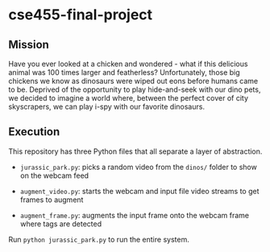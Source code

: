 # cse455-final-project

## Mission

Have you ever looked at a chicken and wondered - what if this delicious animal was 100 times larger and featherless? Unfortunately, those big chickens we know as dinosaurs were wiped out eons before humans came to be. Deprived of the opportunity to play hide-and-seek with our dino pets, we decided to imagine a world where, between the perfect cover of city skyscrapers, we can play i-spy with our favorite dinosaurs. 

## Execution

This repository has three Python files that all separate a layer of abstraction.

- `jurassic_park.py`: picks a random video from the `dinos/` folder to show on the webcam feed

- `augment_video.py`: starts the webcam and input file video streams to get frames to augment

- `augment_frame.py`: augments the input frame onto the webcam frame where tags are detected

Run `python jurassic_park.py` to run the entire system. 